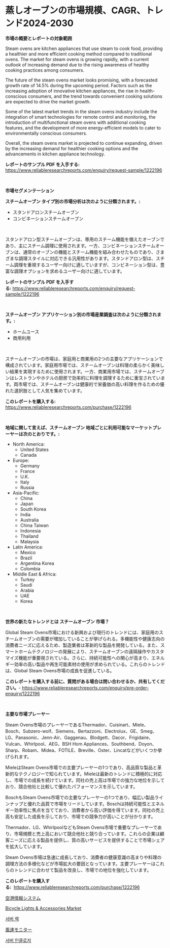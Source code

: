 <p><h1>蒸しオーブンの市場規模、CAGR、トレンド2024-2030</h1></p><p><strong>市場の概要とレポートの対象範囲</strong></p>
<p><p>Steam ovens are kitchen appliances that use steam to cook food, providing a healthier and more efficient cooking method compared to traditional ovens. The market for steam ovens is growing rapidly, with a current outlook of increasing demand due to the rising awareness of healthy cooking practices among consumers.</p><p>The future of the steam ovens market looks promising, with a forecasted growth rate of 14.5% during the upcoming period. Factors such as the increasing adoption of innovative kitchen appliances, the rise in health-conscious consumers, and the trend towards convenient cooking solutions are expected to drive the market growth.</p><p>Some of the latest market trends in the steam ovens industry include the integration of smart technologies for remote control and monitoring, the introduction of multifunctional steam ovens with additional cooking features, and the development of more energy-efficient models to cater to environmentally conscious consumers.</p><p>Overall, the steam ovens market is projected to continue expanding, driven by the increasing demand for healthier cooking options and the advancements in kitchen appliance technology.</p></p>
<p><strong>レポートのサンプル PDF を入手する:</strong> <a href="https://www.reliableresearchreports.com/enquiry/request-sample/1222196">https://www.reliableresearchreports.com/enquiry/request-sample/1222196</a></p>
<p>&nbsp;</p>
<p><strong>市場セグメンテーション</strong></p>
<p><strong>スチームオーブン タイプ別の市場分析は次のように分類されます。:</strong></p>
<p><ul><li>スタンドアロンスチームオーブン</li><li>コンビネーションスチームオーブン</li></ul></p>
<p>&nbsp;</p>
<p><p>スタンドアロン型スチームオーブンは、専用のスチーム機能を備えたオーブンであり、主にスチーム調理に使用されます。一方、コンビネーションスチームオーブンは、通常のオーブンの機能とスチーム機能を組み合わせたものであり、さまざまな調理スタイルに対応できる汎用性があります。スタンドアロン型は、スチーム調理を重視するユーザー向けに適していますが、コンビネーション型は、豊富な調理オプションを求めるユーザー向けに適しています。</p></p>
<p><strong>レポートのサンプル PDF を入手する:</strong>&nbsp;<a href="https://www.reliableresearchreports.com/enquiry/request-sample/1222196">https://www.reliableresearchreports.com/enquiry/request-sample/1222196</a></p>
<p>&nbsp;</p>
<p><strong> スチームオーブン アプリケーション別の市場産業調査は次のように分類されます。:</strong></p>
<p><ul><li>ホームユース</li><li>商用利用</li></ul></p>
<p>&nbsp;</p>
<p><p>スチームオーブンの市場は、家庭用と商業用の2つの主要なアプリケーションで構成されています。家庭用市場では、スチームオーブンは料理の柔らかく美味しい結果を実現するために使用されます。一方、商業用市場では、スチームオーブンはレストランやホテルの厨房で効率的に料理を調理するために重宝されています。両市場では、スチームオーブンは健康的で栄養価の高い料理を作るための優れた選択肢として人気を集めています。</p></p>
<p><strong>このレポートを購入する:</strong>&nbsp; <a href="https://www.reliableresearchreports.com/purchase/1222196">https://www.reliableresearchreports.com/purchase/1222196</a></p>
<p>&nbsp;</p>
<p><strong>地域に関して言えば、スチームオーブン 地域ごとに利用可能なマーケットプレーヤーは次のとおりです。:</strong></p>
<p><ul>
    <li>
        North America:
        <ul>
            <li>United States</li>
            <li>Canada</li>
        </ul>
    </li>
    <li>
        Europe:
        <ul>
            <li>Germany</li>
            <li>France</li>
            <li>U.K.</li>
            <li>Italy</li>
            <li>Russia</li>
        </ul>
    </li>
    <li>
        Asia-Pacific:
        <ul>
            <li>China</li>
            <li>Japan</li>
            <li>South Korea</li>
            <li>India</li>
            <li>Australia</li>
            <li>China Taiwan</li>
            <li>Indonesia</li>
            <li>Thailand</li>
            <li>Malaysia</li>
        </ul>
    </li>
    <li>
        Latin America:
        <ul>
            <li>Mexico</li>
            <li>Brazil</li>
            <li>Argentina Korea</li>
            <li>Colombia</li>
        </ul>
    </li>
    <li>
        Middle East & Africa:
        <ul>
            <li>Turkey</li>
            <li>Saudi</li>
            <li>Arabia</li>
            <li>UAE</li>
            <li>Korea</li>
        </ul>
    </li>
    </ul></p>
<p>&nbsp;</p>
<p><strong>世界の新たなトレンドとは スチームオーブン 市場？</strong></p>
<p><p>Global Steam Ovens市場における新興および現行のトレンドには、家庭用のスチームオーブンの需要が増加していることが挙げられる。多機能性や健康志向の消費者ニーズに応えるため、製造業者は革新的な製品を開発している。また、スマートホームテクノロジーの発展により、スチームオーブンの遠隔操作やカスタマイズ機能が重要視されている。さらに、持続可能性への関心が高まり、エネルギー効率の高い製品や再生可能素材の使用が求められている。これらのトレンドは、Global Steam Ovens市場の成長を促進している。</p></p>
<p><strong>このレポートを購入する前に、質問がある場合は問い合わせるか、共有してください。</strong>- <a href="https://www.reliableresearchreports.com/enquiry/pre-order-enquiry/1222196">https://www.reliableresearchreports.com/enquiry/pre-order-enquiry/1222196</a></p>
<p>&nbsp;</p>
<p><strong>主要な市場プレーヤー</strong></p>
<p><p>Steam Ovens市場のプレーヤーであるThermador、Cuisinart、Miele、Bosch、Subzero-wolf、Siemens、Bertazzoni、Electrolux、GE、Smeg、LG、Panasonic、Jenn-Air、Gaggenau、Blodgett、Dacor、Frigidaire、Vulcan、Whirlpool、AEG、BSH Hom Appliances、Southbend、Doyon、Sharp、Robam、Midea、FOTILE、Breville、Oster、Lincatなどがいくつか挙げられます。</p><p>MieleはSteam Ovens市場での主要プレーヤーの1つであり、高品質な製品と革新的なテクノロジーで知られています。Mieleは最新のトレンドに積極的に対応し、市場での成長を続けています。同社の売上高は市場での強力な地位を示しており、競合他社と比較して優れたパフォーマンスを示しています。</p><p>BoschもSteam Ovens市場での主要なプレーヤーの1つであり、幅広い製品ラインナップと優れた品質で市場をリードしています。Boschは持続可能性とエネルギー効率性に焦点を当てており、消費者から高い評価を得ています。同社の売上高も安定した成長を示しており、市場での競争力が高いことが分かります。</p><p>Thermador、LG、WhirlpoolなどもSteam Ovens市場で重要なプレーヤーであり、市場規模と売上高において競合他社と競り合っています。これらの企業は顧客ニーズに応える製品を提供し、質の高いサービスを提供することで市場シェアを拡大しています。</p><p>Steam Ovens市場は急速に成長しており、消費者の健康意識の高まりや料理の調理方法の多様化などが市場拡大の要因となっています。主要プレーヤーはこれらのトレンドに合わせて製品を改良し、市場での地位を強化しています。</p></p>
<p><strong>このレポートを購入する:</strong>&nbsp;&nbsp;<a href="https://www.reliableresearchreports.com/purchase/1222196">https://www.reliableresearchreports.com/purchase/1222196</a></p>
<p><p><a href="https://medium.com/@zoetazuur/2024%E5%B9%B4%E3%81%8B%E3%82%892031%E5%B9%B4%E3%81%BE%E3%81%A7%E3%81%AE%E6%9C%9F%E9%96%93%E3%81%AB%E4%BA%88%E6%B8%AC%E3%81%95%E3%82%8C%E3%81%9F%E7%A9%BA%E6%B8%AF%E6%83%85%E5%A0%B1%E3%82%B7%E3%82%B9%E3%83%86%E3%83%A0%E5%B8%82%E5%A0%B4%E3%81%AE%E5%88%86%E6%9E%90%E3%81%A8%E8%A6%8F%E6%A8%A1-906e8debeb00">空港情報システム</a></p><p><a href="https://github.com/jodemen/Market-Research-Report-List-1/blob/main/bicycle-lights-accessories-market.md">Bicycle Lights & Accessories Market</a></p><p><a href="https://medium.com/@gamblestampleyjenny50m5sl6/%EC%84%9C%EB%B2%84-%EB%9E%99-%EC%8B%9C%EC%9E%A5-%EB%B3%B4%EA%B3%A0%EC%84%9C%EB%8A%94-%EC%9D%B4-%EC%8B%9C%EC%9E%A5%EC%9D%98-%EC%B5%9C%EC%8B%A0-%ED%8A%B8%EB%A0%8C%EB%93%9C%EC%99%80-%EC%84%B1%EC%9E%A5-%EA%B8%B0%ED%9A%8C%EB%A5%BC-%EB%B3%B4%EC%97%AC%EC%A4%8D%EB%8B%88%EB%8B%A4-9987d633012d">서버 랙</a></p><p><a href="https://medium.com/@zoetazuur/%E3%82%A8%E3%82%A2-%E3%83%99%E3%83%AD%E3%82%B7%E3%83%86%E3%82%A3-%E3%83%A2%E3%83%8B%E3%82%BF%E3%83%BC%E5%B8%82%E5%A0%B4%E3%81%AE%E3%83%A1%E3%83%88%E3%83%AA%E3%82%AF%E3%82%B9%E3%82%92%E8%A7%A3%E8%AA%AD%E3%81%99%E3%82%8B-%E5%B8%82%E5%A0%B4%E3%82%B7%E3%82%A7%E3%82%A2-%E3%83%88%E3%83%AC%E3%83%B3%E3%83%89-%E6%88%90%E9%95%B7%E3%83%91%E3%82%BF%E3%83%BC%E3%83%B3-cff8d668f05e">風速モニター</a></p><p><a href="https://medium.com/@gamblestampleyjenny50m5sl6/%EC%84%9C%EB%B2%84-%EB%B3%B4%ED%98%B8%EC%BC%80%EC%9D%B4%EC%8A%A4-%EC%8B%9C%EC%9E%A5-%EB%B6%84%EC%84%9D-%EA%B8%80%EB%A1%9C%EB%B2%8C-%EC%82%B0%EC%97%85-%EC%A0%84%EB%A7%9D-%EB%B0%8F-%EC%98%88%EC%B8%A1-2024%EB%85%84%EB%B6%80%ED%84%B0-2031%EB%85%84%EA%B9%8C%EC%A7%80-63ede3b9d50d">서버 인클로저</a></p></p>